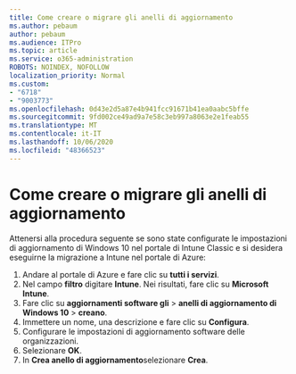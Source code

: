 ```yaml
---
title: Come creare o migrare gli anelli di aggiornamento
ms.author: pebaum
author: pebaum
ms.audience: ITPro
ms.topic: article
ms.service: o365-administration
ROBOTS: NOINDEX, NOFOLLOW
localization_priority: Normal
ms.custom:
- "6718"
- "9003773"
ms.openlocfilehash: 0d43e2d5a87e4b941fcc91671b41ea0aabc5bffe
ms.sourcegitcommit: 9fd002ce49ad9a7e58c3eb997a8063e2e1feab55
ms.translationtype: MT
ms.contentlocale: it-IT
ms.lasthandoff: 10/06/2020
ms.locfileid: "48366523"
---
```

# <a name="how-to-create-or-migrate-update-rings"></a>Come creare o migrare gli anelli di aggiornamento

Attenersi alla procedura seguente se sono state configurate le impostazioni di aggiornamento di Windows 10 nel portale di Intune Classic e si desidera eseguirne la migrazione a Intune nel portale di Azure:

1. Andare al portale di Azure e fare clic su **tutti i servizi**.
2. Nel campo **filtro** digitare **Intune**. Nei risultati, fare clic su **Microsoft Intune**.
3. Fare clic su **aggiornamenti software gli**  >  **anelli di aggiornamento di Windows 10**  >  **creano**.
4. Immettere un nome, una descrizione e fare clic su **Configura**.
5. Configurare le impostazioni di aggiornamento software delle organizzazioni.
6. Selezionare **OK**.
7. In **Crea anello di aggiornamento**selezionare **Crea**.
